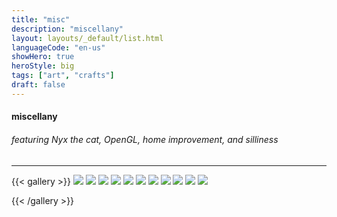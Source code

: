 ```yaml
---
title: "misc"
description: "miscellany"
layout: layouts/_default/list.html
languageCode: "en-us"
showHero: true
heroStyle: big
tags: ["art", "crafts"]
draft: false
---
```

#### miscellany
###### featuring Nyx the cat, OpenGL, home improvement, and silliness
---

{{< gallery >}}
  <img src="gallery/chandelier.jpg" class="grid-w50 md:grid-w33 xl:grid-w25" />
  <img src="gallery/disco.gif" class="grid-w50 md:grid-w33 xl:grid-w25" />
  <img src="gallery/disco.png" class="grid-w50 md:grid-w33 xl:grid-w25" />
  <img src="gallery/boston_logan_terminal_b.JPG" class="grid-w50 md:grid-w33 xl:grid-w25" />
  <img src="gallery/contour.jpg" class="grid-w50 md:grid-w33 xl:grid-w25" />
  <img src="gallery/egg_scratch.gif" class="grid-w50 md:grid-w33 xl:grid-w25" />
  <img src="gallery/egg_turgle.gif" class="grid-w50 md:grid-w33 xl:grid-w25" />
  <img src="gallery/nyx_sandwich.jpg" class="grid-w50 md:grid-w33 xl:grid-w25" />
  <img src="gallery/zzzzzz.jpg" class="grid-w50 md:grid-w33 xl:grid-w25" />
  <img src="gallery/neazine.JPG" class="grid-w50 md:grid-w33 xl:grid-w25" />
  <img src="gallery/muppet.JPG" class="grid-w50 md:grid-w33 xl:grid-w25" />

{{< /gallery >}}
